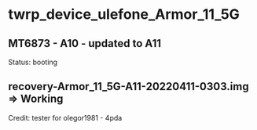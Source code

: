 # twrp_device_ulefone_Armor_11_5G
MT6873 - A10 - updated to A11
---------------
Status: booting

recovery-Armor_11_5G-A11-20220411-0303.img => Working
------------------------------------
Credit: tester for olegor1981 - 4pda
